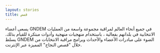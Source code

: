 ```yaml
---
layout: stories
title: قصص
---
```


يسعى أعضاء GNDEM في جميع أنحاء العالم لمراقبة مجموعة واسعة من العمليات الانتخابية في بلدانهم بفعالية ، باستخدام منهجيات منهجية وأدوات مبتكرة للقيام بذلك. يسلط GNDEM الضوء على مبادرات الأعضاء والأحداث وبرامج مراقبة الانتخابات من خلال "قصص النجاح" المميزة عبر الإنترنت.
